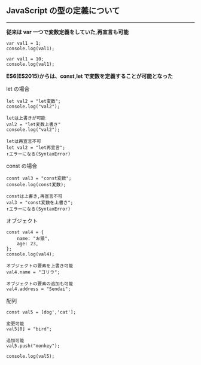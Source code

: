 ## JavaScript の型の定義について

---

**従来は var 一つで変数定義をしていた,再宣言も可能**

```
var val1 = 1;
console.log(val1);

var val1 = 10;
console.log(val1);
```

**ES6(ES2015)からは、const,let で変数を定義することが可能となった**

let の場合

```
let val2 = "let変数";
console.log("val2");

letは上書きが可能
val2 = "let変数上書き"
console.log("val2");

letは再宣言不可
let val2 = "let再宣言";
↑エラーになる(SyntaxError)
```

const の場合

```
cosnt val3 = "const変数";
console.log(const変数);

constは上書き,再宣言不可
val3 = "const変数を上書き";
↑エラーになる(SyntaxError)
```

オブジェクト

```
const val4 = {
    name: "お猿",
    age: 23,
};
console.log(val4);

オブジェクトの要素を上書き可能
val4.name = "ゴリラ";

オブジェクトの要素の追加も可能
val4.address = "Sendai";
```

配列

```
const val5 = [dog','cat'];

変更可能
val5[0] = "bird";

追加可能
val5.push("monkey");

console.log(val5);
```
